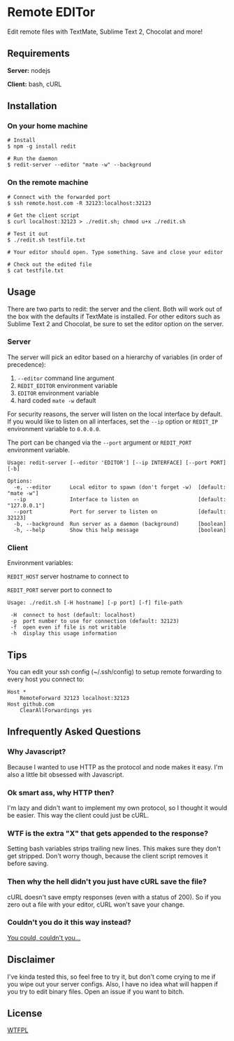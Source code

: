 # Remote EDITor

Edit remote files with TextMate, Sublime Text 2, Chocolat and more!

## Requirements

**Server:** nodejs

**Client:** bash, cURL

## Installation

### On your home machine

```shell
# Install
$ npm -g install redit

# Run the daemon
$ redit-server --editor "mate -w" --background
```

### On the remote machine

```shell
# Connect with the forwarded port
$ ssh remote.host.com -R 32123:localhost:32123

# Get the client script
$ curl localhost:32123 > ./redit.sh; chmod u+x ./redit.sh

# Test it out
$ ./redit.sh testfile.txt

# Your editor should open. Type something. Save and close your editor

# Check out the edited file
$ cat testfile.txt
```

## Usage

There are two parts to redit: the server and the client.
Both will work out of the box with the defaults if TextMate is installed. For other editors such as Sublime Text 2 and Chocolat, be sure to set the editor option on the server.

### Server

The server will pick an editor based on a hierarchy of variables (in order of precedence):

1. `--editor` command line argument
2. `REDIT_EDITOR` environment variable
3. `EDITOR` environment variable
4. hard coded `mate -w` default

For security reasons, the server will listen on the local interface by default.
If you would like to listen on all interfaces, set the `--ip` option or `REDIT_IP` environment variable to `0.0.0.0`.

The port can be changed via the `--port` argument or `REDIT_PORT` environment variable.

```
Usage: redit-server [--editor 'EDITOR'] [--ip INTERFACE] [--port PORT] [-b]

Options:
  -e, --editor      Local editor to spawn (don't forget -w)  [default: "mate -w"]
  --ip              Interface to listen on                   [default: "127.0.0.1"]
  --port            Port for server to listen on             [default: 32123]
  -b, --background  Run server as a daemon (background)      [boolean]
  -h, --help        Show this help message                   [boolean]
```

### Client

Environment variables:

`REDIT_HOST` server hostname to connect to

`REDIT_PORT` server port to connect to

```
Usage: ./redit.sh [-H hostname] [-p port] [-f] file-path

 -H  connect to host (default: localhost)
 -p  port number to use for connection (default: 32123)
 -f  open even if file is not writable
 -h  display this usage information
```


## Tips

You can edit your ssh config (~/.ssh/config) to setup remote forwarding to every host you connect to:

```
Host *
    RemoteForward 32123 localhost:32123
Host github.com
    ClearAllForwardings yes
```

## Infrequently Asked Questions

### Why Javascript?

Because I wanted to use HTTP as the protocol and node makes it easy. I'm also a little bit obsessed with Javascript.

### Ok smart ass, why HTTP then?

I'm lazy and didn't want to implement my own protocol, so I thought it would be easier. This way the client could just be cURL.

### WTF is the extra "X" that gets appended to the response?

Setting bash variables strips trailing new lines. This makes sure they don't get stripped. Don't worry though, because the client script removes it before saving.

### Then why the hell didn't you just have cURL save the file?

cURL doesn't save empty responses (even with a status of 200). So if you zero out a file with your editor, cURL won't save your change.

### Couldn't you do it this way instead?

[You could, couldn't you...](https://help.github.com/articles/fork-a-repo)

## Disclaimer

I've kinda tested this, so feel free to try it, but don't come crying to me if you wipe out your server configs. 
Also, I have no idea what will happen if you try to edit binary files. Open an issue if you want to bitch.

## License

[WTFPL](http://en.wikipedia.org/wiki/WTFPL)